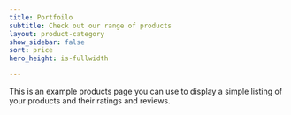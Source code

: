 ```yaml
---
title: Portfoilo
subtitle: Check out our range of products
layout: product-category
show_sidebar: false
sort: price
hero_height: is-fullwidth

---
```


This is an example products page you can use to display a simple listing of your products and their ratings and reviews.